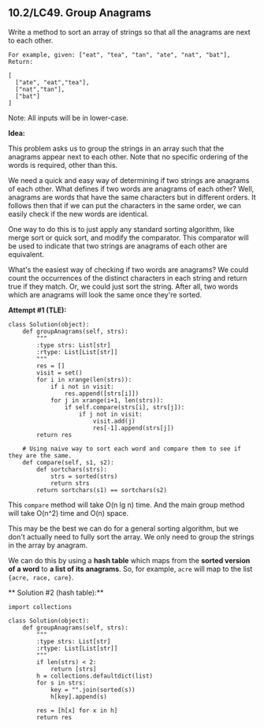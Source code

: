 ## 10.2/LC49. Group Anagrams

Write a method to sort an array of strings so that all the anagrams are next to each other.

    For example, given: ["eat", "tea", "tan", "ate", "nat", "bat"], 
    Return:

    [
      ["ate", "eat","tea"],
      ["nat","tan"],
      ["bat"]
    ]
    
Note: All inputs will be in lower-case.


**Idea:**

This problem asks us to group the strings in an array such that the anagrams appear next to each other. Note that no specific ordering of the words is required, other than this.

We need a quick and easy way of determining if two strings are anagrams of each other. What defines if two words are anagrams of each other? Well, anagrams are words that have the same characters but in different orders. It follows then that if we can put the characters in the same order, we can easily check if the new words are identical.

One way to do this is to just apply any standard sorting algorithm, like merge sort or quick sort, and modify the comparator. This comparator will be used to indicate that two strings are anagrams of each other are equivalent.

What's the easiest way of checking if two words are anagrams? We could count the occurrences of the distinct characters in each string and return true if they match. Or, we could just sort the string. After all, two words which are anagrams will look the same once they're sorted.

**Attempt #1 (TLE):**

    class Solution(object):
        def groupAnagrams(self, strs):
            """
            :type strs: List[str]
            :rtype: List[List[str]]
            """
            res = []
            visit = set()
            for i in xrange(len(strs)):
                if i not in visit:
                    res.append([strs[i]]) 
                for j in xrange(i+1, len(strs)):
                    if self.compare(strs[i], strs[j]):
                        if j not in visit:
                            visit.add(j)
                            res[-1].append(strs[j])
            return res

        # Using naive way to sort each word and compare them to see if they are the same.
        def compare(self, s1, s2):
            def sortchars(strs):
                strs = sorted(strs)
                return strs
            return sortchars(s1) == sortchars(s2)
            
This `compare` method will take O(n lg n) time. And the main group method will take O(n^2) time and O(n) space.

This may be the best we can do for a general sorting algorithm, but we don't actually need to fully sort the array. We only need to group the strings in the array by anagram.

We can do this by using a **hash table** which maps from the **sorted version of a word** to **a list of its anagrams**. So, for example, `acre` will map to the list `{acre, race, care}`. 

** Solution #2 (hash table):**

    import collections
    
    class Solution(object):
        def groupAnagrams(self, strs):
            """
            :type strs: List[str]
            :rtype: List[List[str]]
            """
            if len(strs) < 2:
                return [strs]
            h = collections.defaultdict(list)
            for s in strs:
                key = "".join(sorted(s))
                h[key].append(s)

            res = [h[x] for x in h]  
            return res
            
